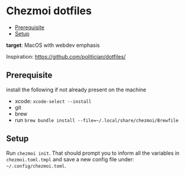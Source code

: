 # Chezmoi dotfiles

<!-- START doctoc generated TOC please keep comment here to allow auto update -->
<!-- DON'T EDIT THIS SECTION, INSTEAD RE-RUN doctoc TO UPDATE -->

- [Prerequisite](#prerequisite)
- [Setup](#setup)

<!-- END doctoc generated TOC please keep comment here to allow auto update -->

**target**: MacOS with webdev emphasis

Inspiration: <https://github.com/politician/dotfiles/>

## Prerequisite

install the following if not already present on the machine

- xcode: `xcode-select --install`
- git
- brew
- run `brew bundle install --file=~/.local/share/chezmoi/Brewfile`

## Setup

Run `chezmoi init`. That should prompt you to inform all the variables in `chezmoi.toml.tmpl` and save a new config file
under: `~/.config/chezmoi.toml`.

